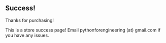 ## Success!

Thanks for purchasing!

This is a store success page! Email pythonforengineering (at) gmail.com if you have any issues.

